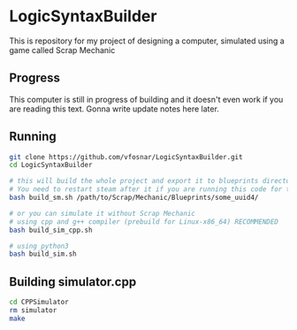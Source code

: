 # LogicSyntaxBuilder
This is repository for my project of designing a computer, simulated using a game called Scrap Mechanic
## Progress
This computer is still in progress of building and it doesn't even work if you are reading this text. Gonna write update notes here later.
## Running
```bash
git clone https://github.com/vfosnar/LogicSyntaxBuilder.git
cd LogicSyntaxBuilder

# this will build the whole project and export it to blueprints directory.
# You need to restart steam after it if you are running this code for the first time
bash build_sm.sh /path/to/Scrap/Mechanic/Blueprints/some_uuid4/

# or you can simulate it without Scrap Mechanic
# using cpp and g++ compiler (prebuild for Linux-x86_64) RECOMMENDED
bash build_sim_cpp.sh

# using python3
bash build_sim.sh
```
## Building simulator.cpp
``` bash
cd CPPSimulator
rm simulator
make
```
